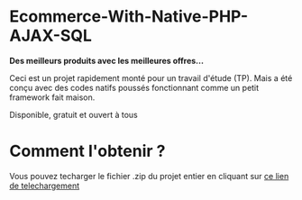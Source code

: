 # Ecommerce-With-Native-PHP-AJAX-SQL
**Des meilleurs produits avec les meilleures offres...**

Ceci est un projet rapidement monté pour un travail d'étude (TP). Mais a été conçu avec des codes natifs poussés fonctionnant comme un petit framework fait maison.

Disponible, gratuit et ouvert à tous

# Comment l'obtenir ?
Vous pouvez techarger le fichier .zip du projet entier en cliquant sur <a href="https://github.com/Dr-Lab1/Ecommerce-With-Native-PHP-AJAX-SQL/archive/refs/heads/master.zip"> ce lien de telechargement </a>
